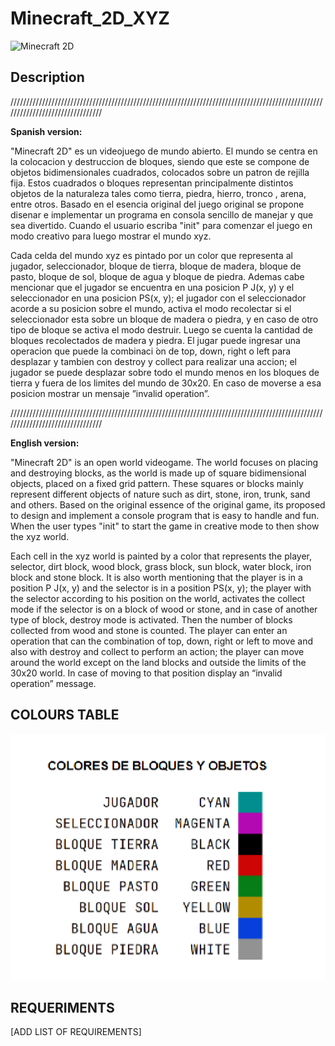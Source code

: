 # Minecraft_2D_XYZ

![Minecraft 2D](https://media.moddb.com/images/games/1/16/15595/dead.jpg)

## Description

////////////////////////////////////////////////////////////////////////////////////////////////////////////////////////////////

**Spanish version:**

"Minecraft 2D" es un videojuego de mundo abierto. El mundo se centra en la colocacion y destruccion de bloques, siendo que este se compone de objetos bidimensionales cuadrados, colocados sobre un patron de rejilla fija. Estos cuadrados o bloques representan principalmente distintos objetos de la naturaleza tales como tierra, piedra, hierro, tronco , arena, entre otros. Basado en el esencia original del juego original se propone disenar e implementar un programa en consola sencillo de manejar y que sea divertido. Cuando el usuario escriba "init" para comenzar el juego en modo creativo para luego mostrar el mundo xyz.

Cada celda del mundo xyz es pintado por un color que representa al jugador, seleccionador, bloque de tierra, bloque de madera, bloque de pasto, bloque de sol, bloque de agua y bloque de piedra. Ademas cabe mencionar que el jugador se encuentra en una posicion P J(x, y) y el seleccionador en una posicion PS(x, y); el jugador con el seleccionador acorde a su posicion sobre el mundo, activa el modo recolectar si el seleccionador esta sobre un bloque de madera
o piedra, y en caso de otro tipo de bloque se activa el modo destruir. Luego se cuenta la cantidad de bloques recolectados de madera y piedra. El jugar puede ingresar una operacion que puede la combinaci ́on de top, down, right o left para desplazar y tambien con destroy y collect para realizar una accion; el jugador se puede desplazar sobre todo el mundo menos en los bloques de tierra y fuera de los limites del mundo de 30x20. En caso de moverse a esa
posicion mostrar un mensaje ”invalid operation”.

////////////////////////////////////////////////////////////////////////////////////////////////////////////////////////////////

**English version:**

"Minecraft 2D" is an open world videogame. The world focuses on placing and destroying blocks, as the world is made up of square bidimensional objects, placed on a fixed grid pattern. These squares or blocks mainly represent different objects of nature such as dirt, stone, iron, trunk, sand and others. Based on the original essence of the original game, its proposed to design and implement a console program that is easy to handle and fun. When the user types "init" to start the game in creative mode to then show the xyz world.

Each cell in the xyz world is painted by a color that represents the player, selector, dirt block, wood block, grass block, sun block, water block, iron block and stone block. It is also worth mentioning that the player is in a position P J(x, y) and the selector is in a position PS(x, y); the player with the selector according to his position on the world, activates the collect mode if the selector is on a block of wood
or stone, and in case of another type of block, destroy mode is activated. Then the number of blocks collected from wood and stone is counted. The player can enter an operation that can the combination of top, down, right or left to move and also with destroy and collect to perform an action; the player can move around the world except on the land blocks and outside the limits of the 30x20 world. In case of moving to that position display an “invalid operation” message.


## COLOURS TABLE
![COlours table](images/colours.png)


## REQUERIMENTS

[ADD LIST OF REQUIREMENTS]
